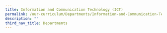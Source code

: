 ```yaml
---
title: Information and Communication Technology (ICT)
permalink: /our-curriculum/Departments/Information-and-Communication-Technology-ICT/
description: ""
third_nav_title: Departments
---
```

